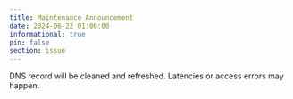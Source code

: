 ```yaml
---
title: Maintenance Announcement 
date: 2024-06-22 01:00:00 
informational: true
pin: false 
section: issue
---
```


DNS record will be cleaned and refreshed. Latencies or access errors may happen.
